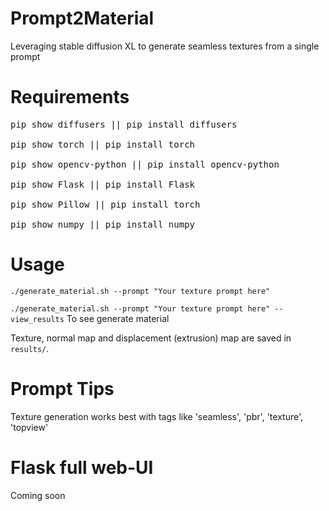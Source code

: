 # Prompt2Material
Leveraging stable diffusion XL to generate seamless textures from a single prompt

# Requirements
<pre>pip show diffusers || pip install diffusers

pip show torch || pip install torch

pip show opencv-python || pip install opencv-python

pip show Flask || pip install Flask

pip show Pillow || pip install torch

pip show numpy || pip install numpy</pre>

# Usage
 ``./generate_material.sh --prompt "Your texture prompt here"``

  ``./generate_material.sh --prompt "Your texture prompt here" --view_results`` To see generate material

  Texture, normal map and displacement (extrusion) map are saved in ``results/``.
  
# Prompt Tips
Texture generation works best with tags like 'seamless', 'pbr', 'texture', 'topview'

# Flask full web-UI
Coming soon
